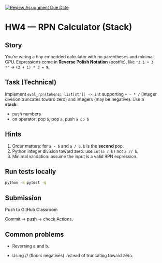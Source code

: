 [![Review Assignment Due Date](https://classroom.github.com/assets/deadline-readme-button-22041afd0340ce965d47ae6ef1cefeee28c7c493a6346c4f15d667ab976d596c.svg)](https://classroom.github.com/a/PXVwFAme)
# HW4 — RPN Calculator (Stack)

## Story
You’re wiring a tiny embedded calculator with no parentheses and minimal CPU. Expressions come in **Reverse Polish Notation** (postfix), like `"2 1 + 3 *"` → `(2 + 1) * 3 = 9`.

## Task (Technical)
Implement `eval_rpn(tokens: list[str]) -> int` supporting `+ - * /` (integer division truncates toward zero) and integers (may be negative). Use a **stack**:
- push numbers
- on operator: pop `b`, pop `a`, push `a op b`

## Hints
1) Order matters: for `a - b` and `a / b`, `b` is the **second** pop.
2) Python integer division toward zero: use `int(a / b)` not `a // b`.
3) Minimal validation: assume the input is a valid RPN expression.

## Run tests locally
```bash
python -m pytest -q
```
## Submission

Push to GitHub Classroom

Commit → push → check Actions.

## Common problems
- Reversing a and b.

- Using // (floors negatives) instead of truncating toward zero.